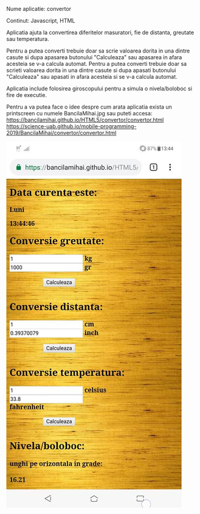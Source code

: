 Nume aplicatie: convertor

Continut: Javascript, HTML

Aplicatia ajuta la convertirea diferitelor masuratori, fie de distanta, greutate sau temperatura.

Pentru a putea converti trebuie doar sa scrie valoarea dorita in una dintre casute si dupa apasarea butonului "Calculeaza" sau apasarea in afara acesteia se v-a calcula automat.
Pentru a putea converti trebuie doar sa scrieti valoarea dorita in una dintre casute si dupa apasati butonului "Calculeaza" sau apasati in afara acesteia si se v-a calcula automat.

Aplicatia include folosirea giroscopului pentru a simula o nivela/boloboc si fire de executie.

Pentru a va putea face o idee despre cum arata aplicatia exista un printscreen cu numele BancilaMihai.jpg sau puteti accesa:
https://bancilamihai.github.io/HTML5/convertor/convertor.html
https://science-uab.github.io/mobile-programming-2019/BancilaMihai/convertor/convertor.html

 ![alt text](https://raw.githubusercontent.com/BancilaMihai/BancilaMihai.github.io/master/HTML5/convertor/BancilaMihai.jpg)

